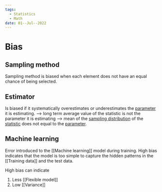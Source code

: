 ```yaml
---
tags:
  - Statistics
  - Math
date: 01--Jul--2022
---
```


# Bias

## Sampling method
Sampling method is biased when each element does not have an equal chance of being selected.
## Estimator
Is biased if it systematically overestimates or underestimates the [parameter](Parameter.md) it is estimating. --> long term average value of the statistic is not the parameter it is estimating --> mean of the [sampling distribution](Sampling%20distribution.md) of the [statistic](Statistic.md) does not equal to the [parameter](Parameter.md).
## Machine learning
Error introduced to the [[Machine learning]] model during training. High bias indicates that the model is too simple to capture the hidden patterns in the [[Training data]] and the test data.

High bias can indicate
1. Less [[Flexible model]]
2. Low [[Variance]]